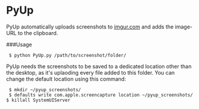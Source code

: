 PyUp
=====

PyUp automatically uploads screenshots to [imgur.com](http://imgur.com/) and adds the image-URL to the clipboard.

###Usage

``` $ python PyUp.py /path/to/screenshot/folder/```

PyUp needs the screenshots to be saved to a dedicated location other than the desktop, as it's uplaoding every file added to this folder. 
You can change the default location using this command:


``` $ mkdir ~/pyup_screenshots/```<br>
``` $ defaults write com.apple.screencapture location ~/pyup_screenshots/```<br>
``` $ killall SystemUIServer ```
